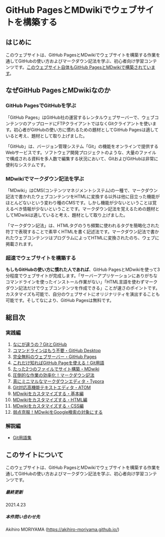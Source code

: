 # GitHub PagesとMDwikiでウェブサイトを構築する

## はじめに

このウェブサイトは、GitHub PagesとMDwikiでウェブサイトを構築する作業を通してGitHubの使い方およびマークダウン記法を学ぶ、初心者向け学習コンテンツです。[このウェブサイト自体もGitHub PagesとMDwikiで構築されています](https://github.com/akihiro-moriyama/how-to-publish-websites-on-github-pages)。

## なぜGitHub PagesとMDwikiなのか

### GitHub PagesでGitHubを学ぶ

「GitHub Pages」はGitHub社の運営するレンタルウェブサーバーで、ウェブコンテンツのアップロードにFTPクライアントではなくGitクライアントを使います。初心者がGitHubの使い方に慣れるための題材としてGitHub Pagesは適していると考え、題材として取り上げました。

「GitHub」は、バージョン管理システム「Git」の機能をオンラインで提供するWebサービスです。ソフトウェア開発プロジェクトのような、大量のファイルで構成される資料を多人数で編集する状況において、GitおよびGitHubは非常に便利なシステムです。

### MDwikiでマークダウン記法を学ぶ

「MDwiki」はCMS(コンテンツマネジメントシステム)の一種で、マークダウン記法で書かれたウェブコンテンツをHTMLに変換する以外は他に目立った機能がほとんどないという変わり種のCMSです。しかし機能が少ないということは覚えるべき情報が少ないということです。マークダウン記法を覚えるための題材としてMDwikiは適していると考え、題材として取り上げました。

「マークダウン記法」は、HTMLタグのうち頻繁に使われるタグを簡略化された符丁で表現することで素早くHTMLを書く記述法です。マークダウン記法で書かれたウェブコンテンツはプログラムによってHTMLに変換されたのち、ウェブに掲載されます。

### 超速でウェブサイトを構築する

**もしもGitHubの使い方に慣れた人であれば**、GitHub PagesとMDwikiを使って3分程度でウェブサイトが完成します。「サーバーアプリケーションにありがちなコマンドラインを使ったインストール作業がない」「HTML言語を使わずマークダウン記法だけでウェブコンテンツを作成できる」ことが速さのポイントです。カスタマイズも可能で、自分のウェブサイトにオリジナリティを演出することも可能です。そしてなにより、GitHub Pagesは無料です。

## 総目次

### 実践編

1. [なにが違うの？GitとGitHub](practice01.md)
1. [コマンドラインはもう不要・GitHub Desktop](practice02.md)
1. [完全無料のウェブサーバー・GitHub Pages](practice03.md)
1. [これだけ知ればGitHub Pageを使える！Git用語](practice04.md)
1. [たった2つのファイルでサイト構築・MDwiki](practice05.md)
1. [圧倒的な作業の効率化！マークダウン記法](practice06.md)
1. [真にミニマルなマークダウンエディタ・Typora](practice07.md)
1. [Git対応高機能テキストエディタ・ATOM](practice08.md)
1. [MDwikiをカスタマイズする・基本編](practice09.md)
1. [MDwikiをカスタマイズする・HTML編](practice10.md)
1. [MDwikiをカスタマイズする・CSS編](practice11.md)
1. [弱点克服！MDwikiをGoogle検索の対象にする](practice12.md)

### 解説編

* [Git用語集](gitglossary.md)

## このサイトについて

このウェブサイトは、GitHub PagesとMDwikiでウェブサイトを構築する作業を通してGitHubの使い方およびマークダウン記法を学ぶ、初心者向け学習コンテンツです。

##### 最終更新

2021.4.23

##### 本件問い合わせ先

Akihiro MORIYAMA (https://akihiro-moriyama.github.io/)